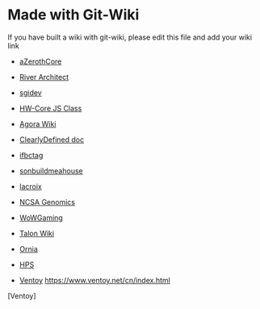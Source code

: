 # Made with Git-Wiki

If you have built a wiki with git-wiki, please edit this file and add your wiki link

* [aZerothCore](http://www.azerothcore.org/wiki/home)

* [River Architect](https://riverarchitect.github.io/RA_wiki/)

* [sgidev](http://www.sgidev.org/)

* [HW-Core JS Class](https://hw-core.github.io/js-lib-class/)

* [Agora Wiki](https://agoranomic.github.io/wiki/)

* [ClearlyDefined doc](https://docs.clearlydefined.io/)

* [ifbctag](https://ifbctag.github.io/labwiki)

* [sonbuildmeahouse](https://sonbuildmeahouse.github.io/)

* [lacroix](https://gihad.github.io/lacroix/)

* [NCSA Genomics](http://priyab2.github.io/git-wiki)

* [WoWGaming](https://wowgaming.github.io/wiki-en)

* [Talon Wiki](https://talon.wiki/)

* [Ornia](https://ornia.arcinas.info/)

* [HPS](https://hps-ucsd-2020.github.io/wiki.html)

* [Ventoy](https://www.ventoy.net/cn/index.html)
https://www.ventoy.net/cn/index.html

[Ventoy]
